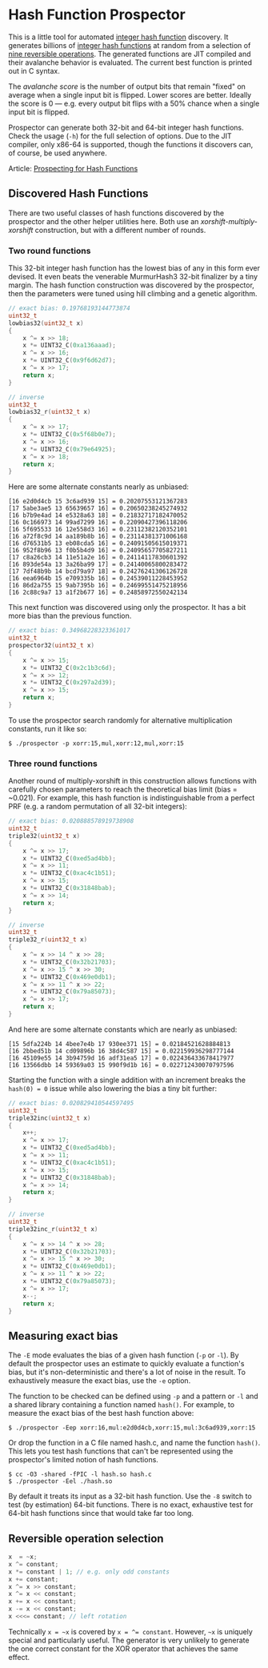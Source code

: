 # Hash Function Prospector

This is a little tool for automated [integer hash function][wang]
discovery. It generates billions of [integer hash functions][jenkins] at
random from a selection of [nine reversible operations][rev]. The
generated functions are JIT compiled and their avalanche behavior is
evaluated. The current best function is printed out in C syntax.

The *avalanche score* is the number of output bits that remain "fixed"
on average when a single input bit is flipped. Lower scores are better.
Ideally the score is 0 — e.g. every output bit flips with a 50% chance
when a single input bit is flipped.

Prospector can generate both 32-bit and 64-bit integer hash functions.
Check the usage (`-h`) for the full selection of options. Due to the JIT
compiler, only x86-64 is supported, though the functions it discovers
can, of course, be used anywhere.

Article: [Prospecting for Hash Functions][article]

## Discovered Hash Functions

There are two useful classes of hash functions discovered by the
prospector and the other helper utilities here. Both use an
*xorshift-multiply-xorshift* construction, but with a different number
of rounds.

### Two round functions

This 32-bit integer hash function has the lowest bias of any in this
form ever devised. It even beats the venerable MurmurHash3 32-bit
finalizer by a tiny margin. The hash function construction was
discovered by the prospector, then the parameters were tuned using hill
climbing and a genetic algorithm.

```c
// exact bias: 0.19768193144773874
uint32_t
lowbias32(uint32_t x)
{
    x ^= x >> 18;
    x *= UINT32_C(0xa136aaad);
    x ^= x >> 16;
    x *= UINT32_C(0x9f6d62d7);
    x ^= x >> 17;
    return x;
}

// inverse
uint32_t
lowbias32_r(uint32_t x)
{
    x ^= x >> 17;
    x *= UINT32_C(0x5f68b0e7);
    x ^= x >> 16;
    x *= UINT32_C(0x79e64925);
    x ^= x >> 18;
    return x;
}
```

Here are some alternate constants nearly as unbiased:

    [16 e2d0d4cb 15 3c6ad939 15] = 0.20207553121367283
    [17 5abe3ae5 13 65639657 16] = 0.20650238245274932
    [16 b7b9e4ad 14 e5328a63 18] = 0.21832717182470052
    [16 0c166973 14 99ad7299 16] = 0.22090427396118206
    [16 5f695533 16 12e558d3 16] = 0.23112382120352101
    [16 a72f8c9d 14 aa189b8b 16] = 0.23114381371006168
    [16 d76531b5 13 eb08cda5 16] = 0.24091505615019371
    [16 952f8b96 13 f0b5b4d9 16] = 0.24095657705827211
    [17 c8a26cb3 14 11e51a2e 16] = 0.24114117830601392
    [16 893de54a 13 3a26ba99 17] = 0.24140065800283472
    [17 7df48b9b 14 bcd79a97 18] = 0.24276241306126728
    [16 eea6964b 15 e709335b 16] = 0.24539011228453952
    [16 86d2a755 15 9ab7395b 16] = 0.24699551475218956
    [16 2c88c9a7 13 a1f2b677 16] = 0.24858972550242134

This next function was discovered using only the prospector. It has a bit more
bias than the previous function.

```c
// exact bias: 0.34968228323361017
uint32_t
prospector32(uint32_t x)
{
    x ^= x >> 15;
    x *= UINT32_C(0x2c1b3c6d);
    x ^= x >> 12;
    x *= UINT32_C(0x297a2d39);
    x ^= x >> 15;
    return x;
}
```

To use the prospector search randomly for alternative multiplication constants,
run it like so:

    $ ./prospector -p xorr:15,mul,xorr:12,mul,xorr:15

### Three round functions

Another round of multiply-xorshift in this construction allows functions
with carefully chosen parameters to reach the theoretical bias limit
(bias = ~0.021). For example, this hash function is indistinguishable
from a perfect PRF (e.g. a random permutation of all 32-bit integers):

```c
// exact bias: 0.020888578919738908
uint32_t
triple32(uint32_t x)
{
    x ^= x >> 17;
    x *= UINT32_C(0xed5ad4bb);
    x ^= x >> 11;
    x *= UINT32_C(0xac4c1b51);
    x ^= x >> 15;
    x *= UINT32_C(0x31848bab);
    x ^= x >> 14;
    return x;
}

// inverse
uint32_t
triple32_r(uint32_t x)
{
    x ^= x >> 14 ^ x >> 28;
    x *= UINT32_C(0x32b21703);
    x ^= x >> 15 ^ x >> 30;
    x *= UINT32_C(0x469e0db1);
    x ^= x >> 11 ^ x >> 22;
    x *= UINT32_C(0x79a85073);
    x ^= x >> 17;
    return x;
}
```

And here are some alternate constants which are nearly as unbiased:

    [15 5dfa224b 14 4bee7e4b 17 930ee371 15] = 0.02184521628884813
    [16 2bbed51b 14 cd09896b 16 38d4c587 15] = 0.022159936298777144
    [16 45109e55 14 3b94759d 16 adf31ea5 17] = 0.022436433678417977
    [16 13566dbb 14 59369a03 15 990f9d1b 16] = 0.022712430070797596

Starting the function with a single addition with an increment breaks
the `hash(0) = 0` issue while also lowering the bias a tiny bit further:

```c
// exact bias: 0.020829410544597495
uint32_t
triple32inc(uint32_t x)
{
    x++;
    x ^= x >> 17;
    x *= UINT32_C(0xed5ad4bb);
    x ^= x >> 11;
    x *= UINT32_C(0xac4c1b51);
    x ^= x >> 15;
    x *= UINT32_C(0x31848bab);
    x ^= x >> 14;
    return x;
}

// inverse
uint32_t
triple32inc_r(uint32_t x)
{
    x ^= x >> 14 ^ x >> 28;
    x *= UINT32_C(0x32b21703);
    x ^= x >> 15 ^ x >> 30;
    x *= UINT32_C(0x469e0db1);
    x ^= x >> 11 ^ x >> 22;
    x *= UINT32_C(0x79a85073);
    x ^= x >> 17;
    x--;
    return x;
}
```

## Measuring exact bias

The `-E` mode evaluates the bias of a given hash function (`-p` or `-l`). By
default the prospector uses an estimate to quickly evaluate a function's bias,
but it's non-deterministic and there's a lot of noise in the result. To
exhaustively measure the exact bias, use the `-e` option.

The function to be checked can be defined using `-p` and a pattern or
`-l` and a shared library containing a function named `hash()`. For
example, to measure the exact bias of the best hash function above:

    $ ./prospector -Eep xorr:16,mul:e2d0d4cb,xorr:15,mul:3c6ad939,xorr:15

Or drop the function in a C file named hash.c, and name the function
`hash()`. This lets you test hash functions that can't be represented
using the prospector's limited notion of hash functions.

    $ cc -O3 -shared -fPIC -l hash.so hash.c
    $ ./prospector -Eel ./hash.so

By default it treats its input as a 32-bit hash function. Use the `-8`
switch to test (by estimation) 64-bit functions. There is no exact,
exhaustive test for 64-bit hash functions since that would take far too
long.

## Reversible operation selection

```c
x  = ~x;
x ^= constant;
x *= constant | 1; // e.g. only odd constants
x += constant;
x ^= x >> constant;
x ^= x << constant;
x += x << constant;
x -= x << constant;
x <<<= constant; // left rotation
```

Technically `x = ~x` is covered by `x = ^= constant`. However, `~x` is
uniquely special and particularly useful. The generator is very unlikely
to generate the one correct constant for the XOR operator that achieves
the same effect.


[article]: https://nullprogram.com/blog/2018/07/31/
[jenkins]: http://burtleburtle.net/bob/hash/integer.html
[rev]: http://papa.bretmulvey.com/post/124027987928/hash-functions
[wang]: https://gist.github.com/badboy/6267743
